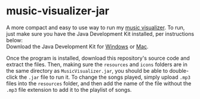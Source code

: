 # music-visualizer-jar
A more compact and easy to use way to run my [music visualizer](https://github.com/ultra-programmer/music-visualizer). To run, just make sure you have the Java Development Kit installed, per instructions below:
<br>Download the Java Development Kit for [Windows](https://drive.google.com/file/d/1vJrxn9tQhOxM_HJVTN0-Uld1aCxeiSKa/view) or [Mac](https://drive.google.com/file/d/1BAnsoIs9-pu2WoZJHUbNSY9c2LQ1-wMe/view).

Once the program is installed, download this repository's source code and extract the files. Then, making sure the `resources` and `icons` folders are in the same directory as `MusicVisualizer.jar`, you should be able to double-click the `.jar` file to run it. To change the songs played, simply upload `.mp3` files into the `resources` folder, and then add the name of the file without the `.mp3` file extension to add it to the playlist of songs.